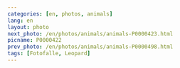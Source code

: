 ```yaml
---
categories: [en, photos, animals]
lang: en
layout: photo
next_photo: /en/photos/animals/animals-P0000423.html
picname: P0000422
prev_photo: /en/photos/animals/animals-P0000498.html
tags: [Fotofalle, Leopard]
---
```

